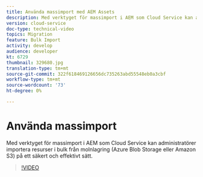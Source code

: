 ```yaml
---
title: Använda massimport med AEM Assets
description: Med verktyget för massimport i AEM som Cloud Service kan administratörer importera resurser i bulk från molnlagring (Azure Blob Storage eller Amazon S3) på ett säkert och effektivt sätt.
version: cloud-service
doc-type: technical-video
topics: Migration
feature: Bulk Import
activity: develop
audience: developer
kt: 6729
thumbnail: 329680.jpg
translation-type: tm+mt
source-git-commit: 322f618469126656dc735263abd55548eb0a3cbf
workflow-type: tm+mt
source-wordcount: '73'
ht-degree: 0%

---
```



# Använda massimport

Med verktyget för massimport i AEM som Cloud Service kan administratörer importera resurser i bulk från molnlagring (Azure Blob Storage eller Amazon S3) på ett säkert och effektivt sätt.

>[!VIDEO](https://video.tv.adobe.com/v/329680/?quality=12&learn=on)
